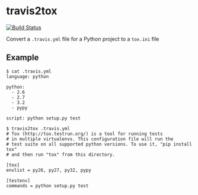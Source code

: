 travis2tox
==========

[![Build Status](https://secure.travis-ci.org/msabramo/travis2tox.png)](http://travis-ci.org/msabramo/travis2tox)

Convert a `.travis.yml` file for a Python project to a `tox.ini` file

Example
-------

    $ cat .travis.yml 
    language: python
    
    python:
      - 2.6
      - 2.7
      - 3.2
      - pypy
    
    script: python setup.py test
    
    $ travis2tox .travis.yml
    # Tox (http://tox.testrun.org/) is a tool for running tests
    # in multiple virtualenvs. This configuration file will run the
    # test suite on all supported python versions. To use it, "pip install tox"
    # and then run "tox" from this directory.
    
    [tox]
    envlist = py26, py27, py32, pypy
    
    [testenv]
    commands = python setup.py test
